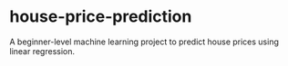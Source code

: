 # house-price-prediction
A beginner-level machine learning project to predict house prices using linear regression.

